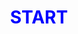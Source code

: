 <style>
body { overflow: hidden; }
body > .ui-infobar, body > .ui-toc, body > .ui-affix-toc { display: none !important; }

#bookHead {
  color: blue;
  text-align: center;
  font-weight: bold;
h2 {text-align:center;
    font-style:italic;}
</style>    
# <h1 id="bookHead"> START </h1>
